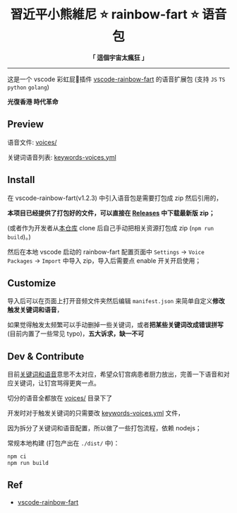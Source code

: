 <h1 align="center">
習近平小熊維尼 ⭐️ rainbow-fart ⭐️ 语音包
</h1>

<p align="center">
<strong>「 這個宇宙太瘋狂 」</strong>
</p>

---

这是一个 vscode 彩虹屁🌈插件 [vscode-rainbow-fart](https://github.com/SaekiRaku/vscode-rainbow-fart) 的语音扩展包 (支持 `JS` `TS` `python` `golang`)

**光復香港 時代革命**


## Preview

语音文件: [voices/](./voices/)

关键词语音列表: [keywords-voices.yml](./keywords-voices.yml)


## Install

在 vscode-rainbow-fart(v1.2.3) 中引入语音包是需要打包成 zip 然后引用的，

**本项目已经提供了打包好的文件，可以直接在 [Releases](https://github.com/xi-yu-yan-kai-fa/xi-winnie-rainbow-fart/releases) 中下载最新版 zip；**

(或者作为开发者从[本仓库](https://github.com/xi-yu-yan-kai-fa/xi-winnie-rainbow-fart) clone 后自己手动把相关资源打包成 zip (`npm run build`)。)

然后在本地 vscode 启动的 rainbow-fart 配置页面中 `Settings` -> `Voice Packages` -> `Import` 中导入 zip，导入后需要点 enable 开关开启使用；

## Customize

导入后可以在页面上打开音频文件夹然后编辑 `manifest.json` 来简单自定义**修改触发关键词和语音**，

如果觉得触发太频繁可以手动删掉一些关键词，或者**把某些关键词改成错误拼写** (目前内置了一些常见 typo)，**五大诉求，缺一不可**


## Dev & Contribute

目前[关键词和语音](./keywords-voices.yml)意思不太对应，希望众钉宫病患者厨力放出，完善一下语音和对应关键词，让钉宫骂得更爽一点。

切分的语音全都放在 [voices/](./voices/) 目录下了

开发时对于触发关键词的只需要改 [keywords-voices.yml](./keywords-voices.yml) 文件，

因为拆分了关键词和语音配置，所以做了一些打包流程，依赖 nodejs；

常规本地构建 (打包产出在 `./dist/` 中)：

```bash
npm ci
npm run build
```

## Ref

- [vscode-rainbow-fart](https://github.com/SaekiRaku/vscode-rainbow-fart)

